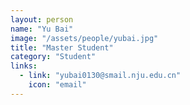 ```yaml
---
layout: person
name: "Yu Bai"
image: "/assets/people/yubai.jpg"
title: "Master Student"
category: "Student"
links:
  - link: "yubai0130@smail.nju.edu.cn"
    icon: "email"
---
```


